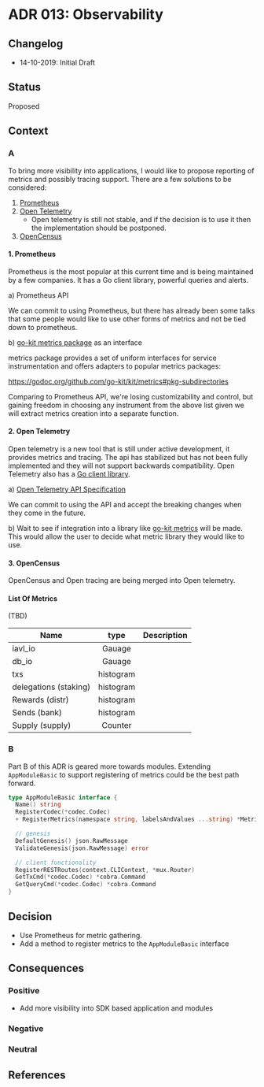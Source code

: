 # ADR 013: Observability

## Changelog

- 14-10-2019: Initial Draft

## Status

Proposed

## Context

### A

To bring more visibility into applications, I would like to propose reporting of metrics and possibly tracing support. There are a few solutions to be considered:

1. [Prometheus](https://prometheus.io/docs/introduction/overview/)
2. [Open Telemetry](https://opentelemetry.io/)
   - Open telemetry is still not stable, and if the decision is to use it then the implementation should be postponed.
3. [OpenCensus](https://opencensus.io/)

#### 1. Prometheus

Prometheus is the most popular at this current time and is being maintained by a few companies. It has a Go client library, powerful queries and alerts.

a) Prometheus API

We can commit to using Prometheus, but there has already been some talks that some people would like to use other forms of metrics and not be tied down to prometheus.

b) [go-kit metrics package](https://godoc.org/github.com/go-kit/kit/metrics#pkg-subdirectories) as an interface

metrics package provides a set of uniform interfaces for service instrumentation and offers adapters to popular metrics packages:

https://godoc.org/github.com/go-kit/kit/metrics#pkg-subdirectories

Comparing to Prometheus API, we're losing customizability and control, but gaining freedom in choosing any instrument from the above list given we will extract metrics creation into a separate function.

#### 2. Open Telemetry

Open telemetry is a new tool that is still under active development, it provides metrics and tracing. The api has stabilized but has not been fully implemented and they will not support backwards compatibility. Open Telemetry also has a [Go client library](https://github.com/open-telemetry/opentelemetry-go).

a) [Open Telemetry API Specification](https://github.com/open-telemetry/opentelemetry-specification#table-of-contents)

We can commit to using the API and accept the breaking changes when they come in the future.

b) Wait to see if integration into a library like [go-kit metrics](https://godoc.org/github.com/go-kit/kit/metrics#pkg-subdirectories) will be made. This would allow the user to decide what metric library they would like to use.

#### 3. OpenCensus

OpenCensus and Open tracing are being merged into Open telemetry.

#### List Of Metrics

(TBD)

| Name                  |   type    | Description |
| --------------------- | :-------: | ----------: |
| iavl_io               |  Gauage   |             |
| db_io                 |  Gauage   |             |
| txs                   | histogram |             |
| delegations (staking) | histogram |             |
| Rewards (distr)       | histogram |             |
| Sends (bank)          | histogram |             |
| Supply (supply)       |  Counter  |             |

### B

Part B of this ADR is geared more towards modules. Extending `AppModuleBasic` to support registering of metrics could be the best path forward.

```go
type AppModuleBasic interface {
  Name() string
  RegisterCodec(*codec.Codec)
  + RegisterMetrics(namespace string, labelsAndValues ...string) *Metrics

  // genesis
  DefaultGenesis() json.RawMessage
  ValidateGenesis(json.RawMessage) error

  // client functionality
  RegisterRESTRoutes(context.CLIContext, *mux.Router)
  GetTxCmd(*codec.Codec) *cobra.Command
  GetQueryCmd(*codec.Codec) *cobra.Command
}

```

## Decision

- Use Prometheus for metric gathering.
- Add a method to register metrics to the `AppModuleBasic` interface

## Consequences

### Positive

- Add more visibility into SDK based application and modules

### Negative

### Neutral

## References
